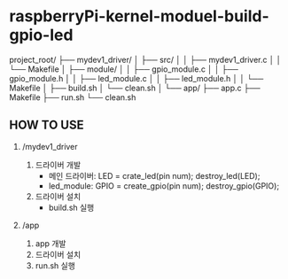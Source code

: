 # raspberryPi-kernel-moduel-build-gpio-led

project_root/
├── mydev1_driver/ 
│   ├── src/ 
│   │   ├── mydev1_driver.c
│   │   └── Makefile
│   ├── module/
│   │   ├── gpio_module.c
│   │   ├── gpio_module.h
│   │   ├── led_module.c
│   │   ├── led_module.h
│   │   └── Makefile
│   ├── build.sh 
│   └── clean.sh 
│
└── app/
    ├── app.c
    ├── Makefile
    ├── run.sh
    └── clean.sh

## HOW TO USE
1. /mydev1_driver
    1. 드라이버 개발
        - 메인 드라이버:
            LED = crate_led(pin num);
            destroy_led(LED);
        - led_module:
            GPIO = create_gpio(pin num);
            destroy_gpio(GPIO);
    2. 드라이버 설치
        - build.sh 실행

2. /app
    1. app 개발
    2. 드라이버 설치
    3. run.sh 실행